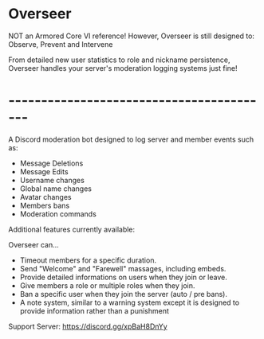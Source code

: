 # Overseer

NOT an Armored Core VI reference!
However, Overseer is still designed to: Observe, Prevent and Intervene

From detailed new user statistics to role and nickname persistence, Overseer handles your server's moderation logging systems just fine!
# -----------------------------------------
A Discord moderation bot designed to log server and member events such as:

- Message Deletions
- Message Edits
- Username changes
- Global name changes
- Avatar changes
- Members bans
- Moderation commands

Additional features currently available:

Overseer can...
- Timeout members for a specific duration.
- Send "Welcome" and "Farewell" massages, including embeds.
- Provide detailed informations on users when they join or leave.
- Give members a role or multiple roles when they join.
- Ban a specific user when they join the server (auto / pre bans).
- A note system, similar to a warning system except it is designed to provide information rather than a punishment

Support Server: https://discord.gg/xpBaH8DnYy
